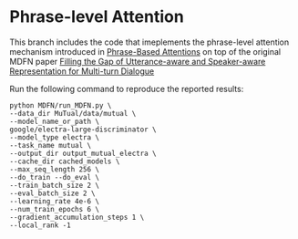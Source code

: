 
# Phrase-level Attention
This branch includes the code that imeplements the phrase-level attention mechanism introduced in [Phrase-Based Attentions](https://arxiv.org/abs/1810.03444) on top of the original MDFN paper [Filling the Gap of Utterance-aware and Speaker-aware Representation for Multi-turn Dialogue](https://arxiv.org/pdf/2009.06504.pdf)

Run the following command to reproduce the reported results: 

```
python MDFN/run_MDFN.py \
--data_dir MuTual/data/mutual \
--model_name_or_path \
google/electra-large-discriminator \
--model_type electra \
--task_name mutual \
--output_dir output_mutual_electra \
--cache_dir cached_models \
--max_seq_length 256 \
--do_train --do_eval \
--train_batch_size 2 \
--eval_batch_size 2 \
--learning_rate 4e-6 \
--num_train_epochs 6 \
--gradient_accumulation_steps 1 \
--local_rank -1
```


